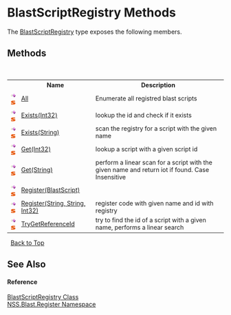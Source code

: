 # BlastScriptRegistry Methods
 

The <a href="ce5a41c7-ce9f-1626-a0f1-dc97f6f00962.md">BlastScriptRegistry</a> type exposes the following members.


## Methods
&nbsp;<table><tr><th></th><th>Name</th><th>Description</th></tr><tr><td>![Public method](media/pubmethod.gif "Public method")![Static member](media/static.gif "Static member")</td><td><a href="b1786d89-c262-e0c4-6a34-3a5a36dbc4a1.md">All</a></td><td>
Enumerate all registred blast scripts</td></tr><tr><td>![Public method](media/pubmethod.gif "Public method")![Static member](media/static.gif "Static member")</td><td><a href="1ff22aca-a9d9-61f2-222c-2cba9ad3d036.md">Exists(Int32)</a></td><td>
lookup the id and check if it exists</td></tr><tr><td>![Public method](media/pubmethod.gif "Public method")![Static member](media/static.gif "Static member")</td><td><a href="00483d00-f79f-a558-5475-e11840f17b29.md">Exists(String)</a></td><td>
scan the registry for a script with the given name</td></tr><tr><td>![Public method](media/pubmethod.gif "Public method")![Static member](media/static.gif "Static member")</td><td><a href="767b062a-dff3-e882-3bb8-0127004652a3.md">Get(Int32)</a></td><td>
lookup a script with a given script id</td></tr><tr><td>![Public method](media/pubmethod.gif "Public method")![Static member](media/static.gif "Static member")</td><td><a href="d57caaff-7145-49ac-e351-2429aa0ec712.md">Get(String)</a></td><td>
perform a linear scan for a script with the given name and return iot if found. Case Insensitive</td></tr><tr><td>![Public method](media/pubmethod.gif "Public method")![Static member](media/static.gif "Static member")</td><td><a href="723efa16-3117-5b0e-c570-2e3fd296e215.md">Register(BlastScript)</a></td><td /></tr><tr><td>![Public method](media/pubmethod.gif "Public method")![Static member](media/static.gif "Static member")</td><td><a href="406fc2a9-6417-2802-dfd3-93e43ed0c57a.md">Register(String, String, Int32)</a></td><td>
register code with given name and id with registry</td></tr><tr><td>![Public method](media/pubmethod.gif "Public method")![Static member](media/static.gif "Static member")</td><td><a href="7a85a37f-6f9b-9ac5-74ff-301c0d72a3de.md">TryGetReferenceId</a></td><td>
try to find the id of a script with a given name, performs a linear search</td></tr></table>&nbsp;
<a href="#blastscriptregistry-methods">Back to Top</a>

## See Also


#### Reference
<a href="ce5a41c7-ce9f-1626-a0f1-dc97f6f00962.md">BlastScriptRegistry Class</a><br /><a href="702c545c-122f-76de-fb07-7c06df797ee5.md">NSS.Blast.Register Namespace</a><br />